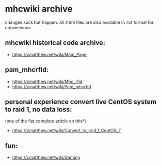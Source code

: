 # mhcwiki archive

changes suck but happen. all .html files are also available in .txt format for convenience.

## mhcwiki historical code archive:

- https://cmatthew.net/wiki/Main_Page



## pam_mhcrfid:

- https://cmatthew.net/wiki/Mhc_rfid
- https://cmatthew.net/wiki/Pam_mhcrfid



## personal experience convert live CentOS system to raid 1, no data loss:

(one of the fist complete article on this*)

- https://cmatthew.net/wiki/Convert_to_raid_1_CentOS_7



## fun:

- https://cmatthew.net/wiki/Gaming

